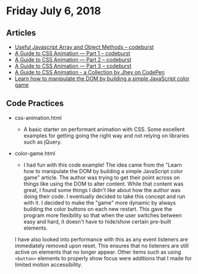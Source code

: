 
# Friday July 6, 2018

## Articles

- [Useful Javascript Array and Object Methods – codeburst](https://codeburst.io/useful-javascript-array-and-object-methods-6c7971d93230)
- [A Guide to CSS Animation — Part 1 – codeburst](https://codeburst.io/a-guide-to-css-animation-part-1-8777f5beb1f8)
- [A Guide to CSS Animation — Part 2 – codeburst](https://codeburst.io/a-guide-to-css-animation-part-2-2cd422f78567)
- [A Guide to CSS Animation — Part 3 – codeburst](https://codeburst.io/a-guide-to-css-animation-part-3-2e497110119)
- [A Guide to CSS Animation - a Collection by Jhey on CodePen](https://codepen.io/collection/nMpBQm/)
- [Learn how to manipulate the DOM by building a simple JavaScript color game](https://medium.freecodecamp.org/learn-how-to-manipulate-the-dom-by-building-a-simple-javascript-color-game-1a3aec1d109a)

## Code Practices

- css-animation.html
  - A basic starter on performant animation with CSS. Some excellent examples for getting going the right way and not relying on libraries such as jQuery.
- color-game.html
  - I had fun with this code example! The idea came from the "Learn how to manipulate the DOM by building a simple JavaScript color game" article. The author was trying to get their point across on things like using the DOM to alter content. While that content was great, I found some things I didn't like about how the author was doing their code. I eventually decided to take this concept and run with it. I decided to make the "game" more dynamic by always building the color buttons on each new restart. This gave the program more flexibility so that when the user switches between easy and hard, it doesn't have to hide/show certain pre-built elements.

  I have also looked into performance with this as any event listeners are immediately removed upon reset. This ensures that no listeners are still active on elements that no longer appear. Other items such as using `<button>` elements to properly show focus were additions that I made for limited motion accessibility.